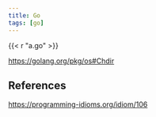 ```yaml
---
title: Go
tags: [go]
---
```


{{< r "a.go" >}}

<https://golang.org/pkg/os#Chdir>

## References

<https://programming-idioms.org/idiom/106>
